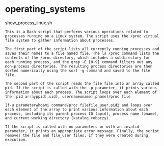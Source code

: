 # operating_systems

show_process_linux.sh

    This is a Bash script that performs various operations related to processes running on a Linux system. The script uses the /proc virtual file system to gather information about processes.

    The first part of the script lists all currently running processes and saves their names to a file named file. The ls /proc command lists the contents of the /proc directory, which includes a subdirectory for each running process, and the grep -E [0-9] command filters out any non-process directories. The resulting process directories are then sorted numerically using the sort -g command and saved to the file file.

    The second part of the script reads the file file into an array called pid. If the script is called with the -p parameter, it prints various information about each process. The script loops over each element of the `pid arrayppid),uid), usernameuname),pname)/proc file

    If-u parameterwhoami command/proc filefile_user.pid2 and loops over each element of the array to print various information about each process, including its parent process ID (ppid), process name (pname), and current working directory (katalog_roboczy).

    If the script is called with no parameters or with an invalid parameter, it prints an appropriate error message. Finally, the script removes the file and file_user files, if they were created during execution.
